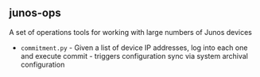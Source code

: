 ## junos-ops

A set of operations tools for working with large numbers of Junos devices

* ```commitment.py``` - Given a list of device IP addresses, log into each one and execute commit - triggers configuration sync via system archival configuration 
